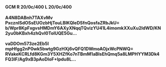 #### GCM R 20/0c/400 L 20/0c/400
**A4N8DABnh7TAXvMv**<br/>**PxcznISdOSsEUOzbHjTouLBIKQleDSfnQosfaZRbJkU=**<br/>**b/Wpr8KpFxgvsHMDmY6AXyXNqqTQvizYU41L4imomkXXuXu2IdWD/KN2yu0bKBxh4zhQvI0TolUQE5Gu...**<br/><br/>
**vaDDOm573ze2Eb5I**<br/>**mpHfgg2nP0wk5bwtg9GzHXj6vQFQ1DWmoAOjxWcPNWQ=**<br/>**RVakeKCRLfd8KGm3Y5XHZfKo7nTBmM1aBlsEhQmq5a8LMPHYYM3Dk4FQ3IF/Ag9xB3pAoDIoF+Ipdu8L...**